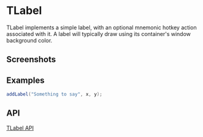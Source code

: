 TLabel
======

TLabel implements a simple label, with an optional mnemonic hotkey
action associated with it.  A label will typically draw using its
container's window background color.

Screenshots
-----------



Examples
--------

```Java
addLabel("Something to say", x, y);
```

API
---

[TLabel API](https://jexer.sourceforge.io/apidocs/api/jexer/TLabel.html)
